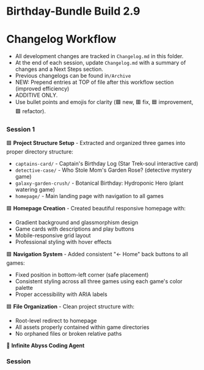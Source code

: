 # Birthday-Bundle Build 2.9

# Changelog Workflow

- All development changes are tracked in `Changelog.md` in this folder.
- At the end of each session, update `Changelog.md` with a summary of changes and a Next Steps section.
- Previous changelogs can be found in`/Archive` 
- NEW: Prepend entries at TOP of file after this workflow section (improved efficiency)
- ADDITIVE ONLY.
- Use bullet points and emojis for clarity (🟩 new, 🟥 fix, 🟦 improvement, 🟪 refactor).

### Session 1

🟩 **Project Structure Setup** - Extracted and organized three games into proper directory structure:
- `captains-card/` - Captain's Birthday Log (Star Trek-soul interactive card)
- `detective-case/` - Who Stole Mom's Garden Rose? (detective mystery game)
- `galaxy-garden-crush/` - Botanical Birthday: Hydroponic Hero (plant watering game)
- `homepage/` - Main landing page with navigation to all games

🟩 **Homepage Creation** - Created beautiful responsive homepage with:
- Gradient background and glassmorphism design
- Game cards with descriptions and play buttons
- Mobile-responsive grid layout
- Professional styling with hover effects

🟩 **Navigation System** - Added consistent "← Home" back buttons to all games:
- Fixed position in bottom-left corner (safe placement)
- Consistent styling across all three games using each game's color palette
- Proper accessibility with ARIA labels

🟦 **File Organization** - Clean project structure with:
- Root-level redirect to homepage
- All assets properly contained within game directories
- No orphaned files or broken relative paths

🔧 **Infinite Abyss Coding Agent**

### Session 